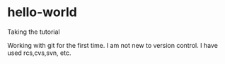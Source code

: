 # hello-world
Taking the tutorial

Working with git for the first time.
I am not new to version control. I have used rcs,cvs,svn, etc.
